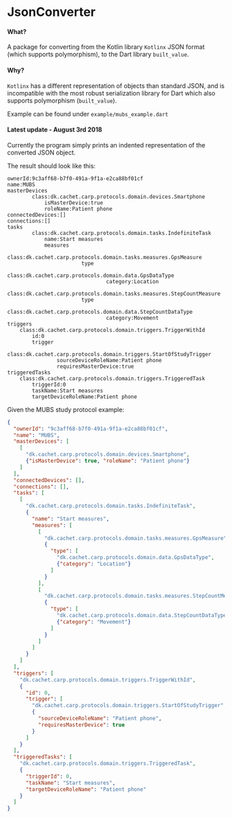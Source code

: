 # JsonConverter

#### What?
A package for converting from the Kotlin library `Kotlinx` JSON format (which supports polymorphism), 
to the Dart library `built_value`.

#### Why?
`Kotlinx` has a different representation of objects than standard JSON, and is incompatible with 
the most robust serialization library for Dart which also supports polymorphism (`built_value`).

Example can be found under `example/mubs_example.dart`

#### Latest update - August 3rd 2018
Currently the program simply prints an indented representation of the converted JSON object.

The result should look like this:
```
ownerId:9c3aff68-b7f0-491a-9f1a-e2ca88bf01cf
name:MUBS
masterDevices
		class:dk.cachet.carp.protocols.domain.devices.Smartphone
			isMasterDevice:true
			roleName:Patient phone
connectedDevices:[]
connections:[]
tasks
		class:dk.cachet.carp.protocols.domain.tasks.IndefiniteTask
			name:Start measures
			measures
					class:dk.cachet.carp.protocols.domain.tasks.measures.GpsMeasure
						type
							class:dk.cachet.carp.protocols.domain.data.GpsDataType
								category:Location
					class:dk.cachet.carp.protocols.domain.tasks.measures.StepCountMeasure
						type
							class:dk.cachet.carp.protocols.domain.data.StepCountDataType
								category:Movement
triggers
	class:dk.cachet.carp.protocols.domain.triggers.TriggerWithId
		id:0
		trigger
			class:dk.cachet.carp.protocols.domain.triggers.StartOfStudyTrigger
				sourceDeviceRoleName:Patient phone
				requiresMasterDevice:true
triggeredTasks
	class:dk.cachet.carp.protocols.domain.triggers.TriggeredTask
		triggerId:0
		taskName:Start measures
		targetDeviceRoleName:Patient phone
```

Given the MUBS study protocol example:

```json
{
  "ownerId": "9c3aff68-b7f0-491a-9f1a-e2ca88bf01cf",
  "name": "MUBS",
  "masterDevices": [
    [
      "dk.cachet.carp.protocols.domain.devices.Smartphone",
      {"isMasterDevice": true, "roleName": "Patient phone"}
    ]
  ],
  "connectedDevices": [],
  "connections": [],
  "tasks": [
    [
      "dk.cachet.carp.protocols.domain.tasks.IndefiniteTask",
      {
        "name": "Start measures",
        "measures": [
          [
            "dk.cachet.carp.protocols.domain.tasks.measures.GpsMeasure",
            {
              "type": [
                "dk.cachet.carp.protocols.domain.data.GpsDataType",
                {"category": "Location"}
              ]
            }
          ],
          [
            "dk.cachet.carp.protocols.domain.tasks.measures.StepCountMeasure",
            {
              "type": [
                "dk.cachet.carp.protocols.domain.data.StepCountDataType",
                {"category": "Movement"}
              ]
            }
          ]
        ]
      }
    ]
  ],
  "triggers": [
    "dk.cachet.carp.protocols.domain.triggers.TriggerWithId",
    {
      "id": 0,
      "trigger": [
        "dk.cachet.carp.protocols.domain.triggers.StartOfStudyTrigger",
        {
          "sourceDeviceRoleName": "Patient phone",
          "requiresMasterDevice": true
        }
      ]
    }
  ],
  "triggeredTasks": [
    "dk.cachet.carp.protocols.domain.triggers.TriggeredTask",
    {
      "triggerId": 0,
      "taskName": "Start measures",
      "targetDeviceRoleName": "Patient phone"
    }
  ]
}
```